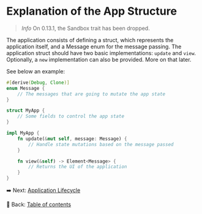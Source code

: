 # Explanation of the App Structure

> _Info_ On 0.13.1, the Sandbox trait has been dropped.

The application consists of defining a struct, which represents the application itself, and a Message enum for the message passing. The application struct should have two basic implementations: `update` and `view`. Optionally, a `new` implementation can also be provided. More on that later.

See below an example:

```rust
#[derive(Debug, Clone)]
enum Message {
    // The messages that are going to mutate the app state
}

struct MyApp {
    // Some fields to control the app state
}

impl MyApp {
    fn update(&mut self, message: Message) {
        // Handle state mutations based on the message passed
    }

    fn view(&self) -> Element<Message> {
        // Returns the UI of the application
    }
}
```

:arrow_right: Next: [Application Lifecycle](./application_lifecycle.md)

:blue_book: Back: [Table of contents](./../README.md)
